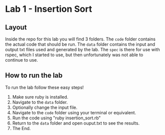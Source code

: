 # Lab 1 - Insertion Sort
## Layout
Inside the repo for this lab you will find 3 folders. The `code` folder contains the actual code that should be run. The `data` folder contains the input and output txt files used and generated by the lab. The `spec` is there for use with rspec, which I started to use, but then unfortunately was not able to continue to use.

## How to run the lab
To run the lab follow these easy steps!

1. Make sure ruby is installed.
2. Navigate to the `data` folder.
3. Optionally change the input file.
4. Navigate to the `code` folder using your terminal or equivalent.
5. Run the code using "ruby insertion_sort.rb"
6. Return to the `data` folder and open ouput.txt to see the results.
7. The End. 